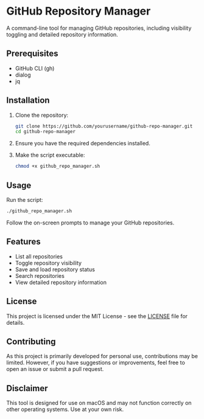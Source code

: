 # GitHub Repository Manager

A command-line tool for managing GitHub repositories, including visibility toggling and detailed repository information.

## Prerequisites

- GitHub CLI (gh)
- dialog
- jq

## Installation

1. Clone the repository:
   ```bash
   git clone https://github.com/yourusername/github-repo-manager.git
   cd github-repo-manager
   ```

2. Ensure you have the required dependencies installed.

3. Make the script executable:
   ```bash
   chmod +x github_repo_manager.sh
   ```

## Usage

Run the script:
```bash
./github_repo_manager.sh
```

Follow the on-screen prompts to manage your GitHub repositories.

## Features

- List all repositories
- Toggle repository visibility
- Save and load repository status
- Search repositories
- View detailed repository information

## License

This project is licensed under the MIT License - see the [LICENSE](LICENSE) file for details.

## Contributing

As this project is primarily developed for personal use, contributions may be limited. However, if you have suggestions or improvements, feel free to open an issue or submit a pull request.

## Disclaimer

This tool is designed for use on macOS and may not function correctly on other operating systems. Use at your own risk.
